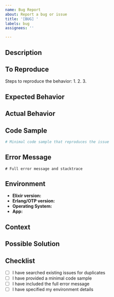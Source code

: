 ```yaml
---
name: Bug Report
about: Report a bug or issue
title: '[BUG] '
labels: bug
assignees: ''

---
```


## Description
<!-- A clear and concise description of the bug -->

## To Reproduce
Steps to reproduce the behavior:
1.
2.
3.

## Expected Behavior
<!-- What you expected to happen -->

## Actual Behavior
<!-- What actually happened -->

## Code Sample
```elixir
# Minimal code sample that reproduces the issue
```

## Error Message
```
# Full error message and stacktrace
```

## Environment
- **Elixir version:**
- **Erlang/OTP version:**
- **Operating System:**
- **App:** <!-- labs_* or pulse_* -->

## Context
<!-- Add any other context about the problem here -->

## Possible Solution
<!-- If you have suggestions on how to fix the bug -->

## Checklist
- [ ] I have searched existing issues for duplicates
- [ ] I have provided a minimal code sample
- [ ] I have included the full error message
- [ ] I have specified my environment details
